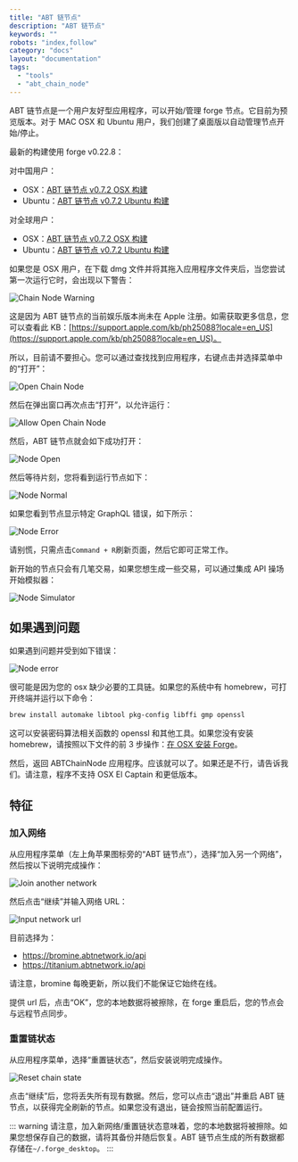 ```yaml
---
title: "ABT 链节点"
description: "ABT 链节点"
keywords: ""
robots: "index,follow"
category: "docs"
layout: "documentation"
tags:
  - "tools"
  - "abt_chain_node"
---
```


ABT 链节点是一个用户友好型应用程序，可以开始/管理 forge 节点。它目前为预览版本。对于 MAC OSX 和 Ubuntu 用户，我们创建了桌面版以自动管理节点开始/停止。

最新的构建使用 forge v0.22.8：

对中国用户：

- OSX：[ABT 链节点 v0.7.2 OSX 构建](http://arcblock.oss-cn-beijing.aliyuncs.com/forge/0.7.2/ABTChainNode-0.7.2.dmg)
- Ubuntu：[ABT 链节点 v0.7.2 Ubuntu 构建](https://arcblock.oss-cn-beijing.aliyuncs.com/forge/0.7.2/ABTChainNode_0.7.2_amd64.deb)

对全球用户：

- OSX：[ABT 链节点 v0.7.2 OSX 构建](http://releases.arcblock.io/node/ABTChainNode-0.7.2.dmg)
- Ubuntu：[ABT 链节点 v0.7.2 Ubuntu 构建](http://releases.arcblock.io/node/ABTChainNode_0.7.2_amd64.deb)

如果您是 OSX 用户，在下载 dmg 文件并将其拖入应用程序文件夹后，当您尝试第一次运行它时，会出现以下警告：

![Chain Node Warning](./assets/chain_node_warning.png)

这是因为 ABT 链节点的当前娱乐版本尚未在 Apple 注册。如需获取更多信息，您可以查看此 KB：[https://support.apple.com/kb/ph25088?locale=en_US](https://support.apple.com/kb/ph25088?locale=en_US)。

所以，目前请不要担心。您可以通过查找找到应用程序，右键点击并选择菜单中的“打开”：

![Open Chain Node](./assets/open_chain_node.png)

然后在弹出窗口再次点击“打开”，以允许运行：

![Allow Open Chain Node](./assets/allow_open.png)

然后，ABT 链节点就会如下成功打开：

![Node Open](./assets/node_start_up.jpg)

然后等待片刻，您将看到运行节点如下：

![Node Normal](./assets/node_normal.jpg)

如果您看到节点显示特定 GraphQL 错误，如下所示：

![Node Error](./assets/node_error.jpg)

请别慌，只需点击`Command + R`刷新页面，然后它即可正常工作。

新开始的节点只会有几笔交易，如果您想生成一些交易，可以通过集成 API 操场开始模拟器：

![Node Simulator](./assets/node_simulator.jpg)

## 如果遇到问题

如果遇到问题并受到如下错误：

![Node error](./assets/chain_node_error.jpg)

很可能是因为您的 osx 缺少必要的工具链。如果您的系统中有 homebrew，可打开终端并运行以下命令：

```bash
brew install automake libtool pkg-config libffi gmp openssl
```

这可以安装密码算法相关函数的 openssl 和其他工具。如果您没有安装 homebrew，请按照以下文件的前 3 步操作：[在 OSX 安装 Forge](../install/macos.html)。

然后，返回 ABTChainNode 应用程序。应该就可以了。如果还是不行，请告诉我们。请注意，程序不支持 OSX El Captain 和更低版本。

## 特征

### 加入网络

从应用程序菜单（左上角苹果图标旁的“ABT 链节点”），选择“加入另一个网络”，然后按以下说明完成操作：

![Join another network](./assets/join_network.jpg)

然后点击“继续”并输入网络 URL：

![Input network url](./assets/input_network_url.jpg)

目前选择为：

- https://bromine.abtnetwork.io/api
- https://titanium.abtnetwork.io/api

请注意，bromine 每晚更新，所以我们不能保证它始终在线。

提供 url 后，点击“OK”，您的本地数据将被擦除，在 forge 重启后，您的节点会与远程节点同步。

### 重置链状态

从应用程序菜单，选择“重置链状态”，然后安装说明完成操作。

![Reset chain state](./assets/reset_chain_state.jpg)

点击“继续”后，您将丢失所有现有数据。然后，您可以点击“退出”并重启 ABT 链节点，以获得完全刷新的节点。如果您没有退出，链会按照当前配置运行。

::: warning
请注意，加入新网络/重置链状态意味着，您的本地数据将被擦除。如果您想保存自己的数据，请将其备份并随后恢复。ABT 链节点生成的所有数据都存储在`~/.forge_desktop`。
:::

<!--stackedit_data:
eyJoaXN0b3J5IjpbMTc0NjgxNzIyMSwxOTU2ODkwODQ4LC0xNz
IwNTUxOTMxXX0=
-->
